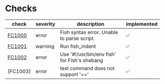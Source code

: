 # Checks

| check    | severity | description                                                     | implemented        |
| -------- | -------- | --------------------------------------------------------------- | ------------------ |
| [FC1000] | error    | Fish syntax error. Unable to parse script.                      | :white_check_mark: |
| [FC1001] | warning  | Run fish_indent                                                 | :white_check_mark: |
| [FC1002] | error    | Use '#!/usr/bin/env fish' for Fish's shebang                    | :white_check_mark: |
| [FC1003] | error    | test command does not support '=='                              | :white_check_mark: |

[FC1000]: https://github.com/mattmc3/fishcheck/wiki/FC1000
[FC1001]: https://github.com/mattmc3/fishcheck/wiki/FC1001
[FC1002]: https://github.com/mattmc3/fishcheck/wiki/FC1002
